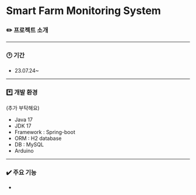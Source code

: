 # Smart Farm Monitoring System


### ✏️ 프로젝트 소개


---

### 🕑 기간

- 23.07.24~

---

### *️⃣ 개발 환경

(추가 부탁해요)
- Java 17
- JDK 17
- Framework : Spring-boot
- ORM : H2 database
- DB : MySQL
- Arduino

---

### ✔️ 주요 기능

- 
